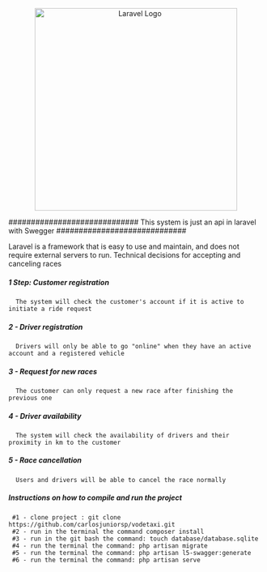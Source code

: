 <p align="center"><a href="https://laravel.com" target="_blank"><img src="https://raw.githubusercontent.com/laravel/art/master/logo-lockup/5%20SVG/2%20CMYK/1%20Full%20Color/laravel-logolockup-cmyk-red.svg" width="400" alt="Laravel Logo"></a></p>

############################# This system is just an api in laravel with Swegger #############################

Laravel is a framework that is easy to use and maintain, and does not require external servers to run.
Technical decisions for accepting and canceling races
##### 1 Step: Customer registration
      The system will check the customer's account if it is active to initiate a ride request
        
##### 2 - Driver registration
      Drivers will only be able to go "online" when they have an active account and a registered vehicle
            
##### 3 - Request for new races
      The customer can only request a new race after finishing the previous one
    
##### 4 - Driver availability
      The system will check the availability of drivers and their proximity in km to the customer
    
##### 5 - Race cancellation
      Users and drivers will be able to cancel the race normally
      
##### Instructions on how to compile and run the project #####
     #1 - clone project : git clone https://github.com/carlosjuniorsp/vodetaxi.git
     #2 - run in the terminal the command composer install
     #3 - run in the git bash the command: touch database/database.sqlite
     #4 - run the terminal the command: php artisan migrate
     #5 - run the terminal the command: php artisan l5-swagger:generate
     #6 - run the terminal the command: php artisan serve
